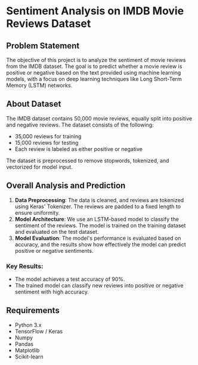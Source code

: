 # Sentiment Analysis on IMDB Movie Reviews Dataset

## Problem Statement
The objective of this project is to analyze the sentiment of movie reviews from the IMDB dataset. The goal is to predict whether a movie review is positive or negative based on the text provided using machine learning models, with a focus on deep learning techniques like Long Short-Term Memory (LSTM) networks.

## About Dataset
The IMDB dataset contains 50,000 movie reviews, equally split into positive and negative reviews. The dataset consists of the following:
- 35,000 reviews for training
- 15,000 reviews for testing
- Each review is labeled as either positive or negative

The dataset is preprocessed to remove stopwords, tokenized, and vectorized for model input.

## Overall Analysis and Prediction
1. **Data Preprocessing**: The data is cleaned, and reviews are tokenized using Keras' Tokenizer. The reviews are padded to a fixed length to ensure uniformity.
2. **Model Architecture**: We use an LSTM-based model to classify the sentiment of the reviews. The model is trained on the training dataset and evaluated on the test dataset.
3. **Model Evaluation**: The model's performance is evaluated based on accuracy, and the results show how effectively the model can predict positive or negative sentiments.

### Key Results:
- The model achieves a test accuracy of 90%.
- The trained model can classify new reviews into positive or negative sentiment with high accuracy.

## Requirements
- Python 3.x
- TensorFlow / Keras
- Numpy
- Pandas
- Matplotlib
- Scikit-learn
